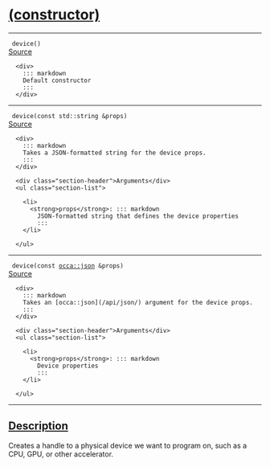 
<h1 id="(constructor)">
 <a href="#/api/device/constructor" class="anchor">
   <span>(constructor)</span>
  </a>
</h1>

<div class="signature">
  <hr>

  
  <div class="definition-container">
    <div class="definition">
      <code><span class="token keyword"></span> device()</code>
      <div class="flex-spacing"></div>
      <a href="https://github.com/libocca/occa/blob/b37a03f7/include/occa/core/device.hpp#L130" target="_blank">Source</a>
    </div>
    <div class="description">

      <div>
        ::: markdown
        Default constructor
        :::
      </div>

  </div>

  <hr>

  <div class="definition-container">
    <div class="definition">
      <code><span class="token keyword"></span> device(<span class="token keyword">const</span> <span class="token keyword">std::string</span> &props)</code>
      <div class="flex-spacing"></div>
      <a href="https://github.com/libocca/occa/blob/b37a03f7/include/occa/core/device.hpp#L144" target="_blank">Source</a>
    </div>
    <div class="description">

      <div>
        ::: markdown
        Takes a JSON-formatted string for the device props.
        :::
      </div>

      <div class="section-header">Arguments</div>
      <ul class="section-list">
          
        <li>
          <strong>props</strong>: ::: markdown
            JSON-formatted string that defines the device properties
            :::
        </li>

      </ul>

  </div>

  <hr>

  <div class="definition-container">
    <div class="definition">
      <code><span class="token keyword"></span> device(<span class="token keyword">const</span> <a href="/api/json/">occa::json</a> &props)</code>
      <div class="flex-spacing"></div>
      <a href="https://github.com/libocca/occa/blob/b37a03f7/include/occa/core/device.hpp#L158" target="_blank">Source</a>
    </div>
    <div class="description">

      <div>
        ::: markdown
        Takes an [occa::json](/api/json/) argument for the device props.
        :::
      </div>

      <div class="section-header">Arguments</div>
      <ul class="section-list">
          
        <li>
          <strong>props</strong>: ::: markdown
            Device properties
            :::
        </li>

      </ul>

  </div>


  <hr>
</div>


<h2 id="description">
 <a href="#/api/device/constructor?id=description" class="anchor">
   <span>Description</span>
  </a>
</h2>

Creates a handle to a physical device we want to program on, such as a CPU, GPU, or other accelerator.

